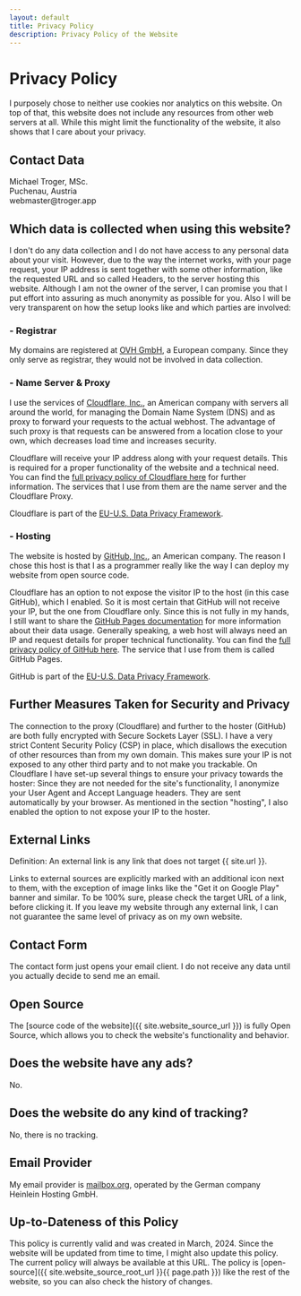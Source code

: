 ```yaml
---
layout: default
title: Privacy Policy
description: Privacy Policy of the Website
---
```

# Privacy Policy

I purposely chose to neither use cookies nor analytics on this website.
On top of that, this website does not include any resources from other web servers at all. 
While this might limit the functionality of the website, it also shows that I care about your privacy.

## Contact Data
Michael Troger, MSc.  
Puchenau, Austria  
&#119;&#101;&#98;&#109;&#97;&#115;&#116;&#101;&#114;&#64;&#116;&#114;&#111;&#103;&#101;&#114;&#46;&#97;&#112;&#112;
  
## Which data is collected when using this website?
I don't do any data collection and I do not have access to any personal data about your visit. 
However, due to the way the internet works, with your page request, your IP address is sent together with some other information, like the requested URL and so called Headers, to the server hosting this website.
Although I am not the owner of the server, I can promise you that I put effort into assuring as much anonymity as possible for you. Also I will be very transparent on how the setup looks like and which parties are involved:

### - Registrar
My domains are registered at [OVH GmbH](https://www.ovhcloud.com), a European company.
Since they only serve as registrar, they would not be involved in data collection.

### - Name Server & Proxy
I use the services of [Cloudflare, Inc.](https://www.cloudflare.com), an American company with servers all around the world,
for managing the Domain Name System (DNS) and as proxy to forward your requests to the actual webhost.
The advantage of such proxy is that requests can be answered from a location close to your own, which decreases load time and increases security.

Cloudflare will receive your IP address along with your request details. This is required for a proper functionality of the website and a technical need.
You can find the [full privacy policy of Cloudflare here](https://www.cloudflare.com/privacypolicy/) for further information.
The services that I use from them are the name server and the Cloudflare Proxy.

Cloudflare is part of the [EU-U.S. Data Privacy Framework](https://www.dataprivacyframework.gov).

### - Hosting
The website is hosted by [GitHub, Inc.](https://github.com), an American company.
The reason I chose this host is that I as a programmer really like the way I can deploy my website from open source code.

Cloudflare has an option to not expose the visitor IP  to the host (in this case GitHub), which I enabled.
So it is most certain that GitHub will not receive your IP, but the one from Cloudflare only.
Since this is not fully in my hands,
I still want to share the [GitHub Pages documentation](https://docs.github.com/en/pages/getting-started-with-github-pages/about-github-pages#data-collection) for more information about their data usage.
Generally speaking, a web host will always need an IP and request details for proper technical functionality.
You can find the [full privacy policy of GitHub here](https://docs.github.com/en/site-policy/privacy-policies/github-general-privacy-statement).
The service that I use from them is called GitHub Pages.

GitHub is part of the [EU-U.S. Data Privacy Framework](https://www.dataprivacyframework.gov).

## Further Measures Taken for Security and Privacy
The connection to the proxy (Cloudflare) and further to the hoster (GitHub) are both fully encrypted with Secure Sockets Layer (SSL).
I have a very strict Content Security Policy (CSP) in place, which disallows the execution of other resources than from my own domain.
This makes sure your IP is not exposed to any other third party and to not make you trackable.
On Cloudflare I have set-up several things to ensure your privacy towards the hoster: Since they are not needed for the site's functionality, I anonymize your User Agent and Accept Language headers. 
They are sent automatically by your browser. As mentioned in the section "hosting", I also enabled the option to not expose your IP to the hoster.


## External Links
Definition: An external link is any link that does not target {{ site.url }}.

Links to external sources are explicitly marked with an additional icon next to them,
with the exception of image links like the "Get it on Google Play" banner and similar.
To be 100% sure, please check the target URL of a link, before clicking it.
If you leave my website through any external link, I can not guarantee the same level of privacy as on my own website.

## Contact Form
The contact form just opens your email client. I do not receive any data until you actually decide to send me an email.

## Open Source
The [source code of the website]({{ site.website_source_url }}) is fully Open Source, which allows you to check the website's functionality and behavior.

## Does the website have any ads?
No.

## Does the website do any kind of tracking?
No, there is no tracking.

## Email Provider
My email provider is [mailbox.org](https://mailbox.org), operated by the German company Heinlein Hosting GmbH.

## Up-to-Dateness of this Policy
This policy is currently valid and was created in March, 2024. Since the website will be updated from time to time, I might also update this policy.
The current policy will always be available at this URL. The policy is [open-source]({{ site.website_source_root_url }}{{ page.path }}) like the rest of the website, so you can also check the history of changes.
